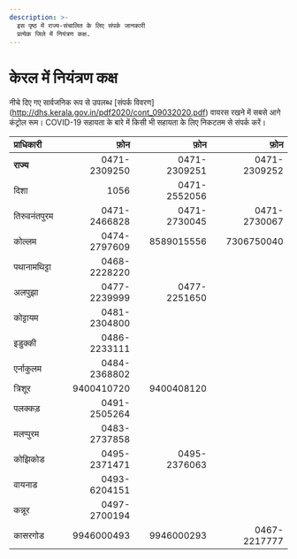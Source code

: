 ```yaml
---
description: >-
  इस पृष्ठ में राज्य-संचालित के लिए संपर्क जानकारी 
  प्रत्येक जिले में नियंत्रण कक्ष.
---
```


# केरल में नियंत्रण कक्ष

नीचे दिए गए सार्वजनिक रूप से उपलब्ध [संपर्क विवरण] (http://dhs.kerala.gov.in/pdf2020/cont_09032020.pdf) वायरस रखने में सबसे आगे कंट्रोल रूम। COVID-19 सहायता के बारे में किसी भी सहायता के लिए निकटतम से संपर्क करें।

| प्राधिकारी | फ़ोन | फ़ोन | फ़ोन |
| :--- | ---: | ---: | ---: |
| **राज्य** | 0471-2309250 | 0471-2309251 | 0471-2309252 |
| दिशा | 1056 | 0471-2552056 |  |
| तिरुवनंतपुरम | 0471-2466828 | 0471-2730045 | 0471-2730067 |
| कोल्लम | 0474-2797609 | 8589015556 | 7306750040 |
| पथानामथिट्टा | 0468-2228220 |  |  |
| अलपुझा | 0477-2239999 | 0477-2251650 |  |
| कोट्टायम | 0481-2304800 |  |  |
| इडुक्की | 0486-2233111 |  |  |
| एर्नाकुलम | 0484-2368802 |  |  |
| त्रिशूर | 9400410720 | 9400408120 |  |
| पलक्कड़ | 0491-2505264 |  |  |
| मलप्पुरम | 0483-2737858 |  |  |
| कोझिकोड | 0495-2371471 | 0495-2376063 |  |
| वायनाड | 0493-6204151 |  |  |
| कन्नूर | 0497-2700194 |  |  |
| कासरगोड | 9946000493 | 9946000293 | 0467-2217777 |
